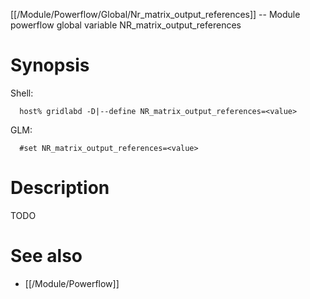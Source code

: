 [[/Module/Powerflow/Global/Nr_matrix_output_references]] -- Module powerflow global variable NR_matrix_output_references

# Synopsis
Shell:
~~~
  host% gridlabd -D|--define NR_matrix_output_references=<value>
~~~
GLM:
~~~
  #set NR_matrix_output_references=<value>
~~~

# Description

TODO

# See also
* [[/Module/Powerflow]]
